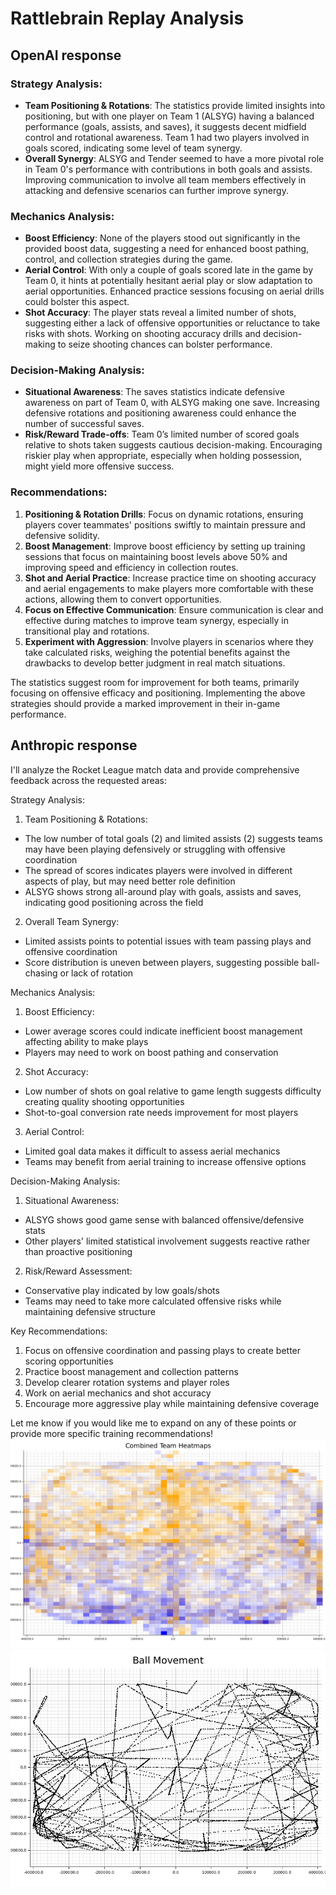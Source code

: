 # Rattlebrain Replay Analysis



## OpenAI response

 ### Strategy Analysis:

- **Team Positioning & Rotations**: The statistics provide limited insights into positioning, but with one player on Team 1 (ALSYG) having a balanced performance (goals, assists, and saves), it suggests decent midfield control and rotational awareness. Team 1 had two players involved in goals scored, indicating some level of team synergy.
- **Overall Synergy**: ALSYG and Tender seemed to have a more pivotal role in Team 0's performance with contributions in both goals and assists. Improving communication to involve all team members effectively in attacking and defensive scenarios can further improve synergy.
 
### Mechanics Analysis:

- **Boost Efficiency**: None of the players stood out significantly in the provided boost data, suggesting a need for enhanced boost pathing, control, and collection strategies during the game.
- **Aerial Control**: With only a couple of goals scored late in the game by Team 0, it hints at potentially hesitant aerial play or slow adaptation to aerial opportunities. Enhanced practice sessions focusing on aerial drills could bolster this aspect.
- **Shot Accuracy**: The player stats reveal a limited number of shots, suggesting either a lack of offensive opportunities or reluctance to take risks with shots. Working on shooting accuracy drills and decision-making to seize shooting chances can bolster performance.

### Decision-Making Analysis:

- **Situational Awareness**: The saves statistics indicate defensive awareness on part of Team 0, with ALSYG making one save. Increasing defensive rotations and positioning awareness could enhance the number of successful saves.
- **Risk/Reward Trade-offs**: Team 0’s limited number of scored goals relative to shots taken suggests cautious decision-making. Encouraging riskier play when appropriate, especially when holding possession, might yield more offensive success.

### Recommendations:

1. **Positioning & Rotation Drills**: Focus on dynamic rotations, ensuring players cover teammates' positions swiftly to maintain pressure and defensive solidity.
2. **Boost Management**: Improve boost efficiency by setting up training sessions that focus on maintaining boost levels above 50% and improving speed and efficiency in collection routes.
3. **Shot and Aerial Practice**: Increase practice time on shooting accuracy and aerial engagements to make players more comfortable with these actions, allowing them to convert opportunities.
4. **Focus on Effective Communication**: Ensure communication is clear and effective during matches to improve team synergy, especially in transitional play and rotations.
5. **Experiment with Aggression**: Involve players in scenarios where they take calculated risks, weighing the potential benefits against the drawbacks to develop better judgment in real match situations.

The statistics suggest room for improvement for both teams, primarily focusing on offensive efficacy and positioning. Implementing the above strategies should provide a marked improvement in their in-game performance.
## Anthropic response

 I'll analyze the Rocket League match data and provide comprehensive feedback across the requested areas:

Strategy Analysis:
1. Team Positioning & Rotations:
- The low number of total goals (2) and limited assists (2) suggests teams may have been playing defensively or struggling with offensive coordination
- The spread of scores indicates players were involved in different aspects of play, but may need better role definition
- ALSYG shows strong all-around play with goals, assists and saves, indicating good positioning across the field

2. Overall Team Synergy:
- Limited assists points to potential issues with team passing plays and offensive coordination
- Score distribution is uneven between players, suggesting possible ball-chasing or lack of rotation

Mechanics Analysis:
1. Boost Efficiency:
- Lower average scores could indicate inefficient boost management affecting ability to make plays
- Players may need to work on boost pathing and conservation

2. Shot Accuracy:
- Low number of shots on goal relative to game length suggests difficulty creating quality shooting opportunities
- Shot-to-goal conversion rate needs improvement for most players

3. Aerial Control:
- Limited goal data makes it difficult to assess aerial mechanics
- Teams may benefit from aerial training to increase offensive options

Decision-Making Analysis:
1. Situational Awareness:
- ALSYG shows good game sense with balanced offensive/defensive stats
- Other players' limited statistical involvement suggests reactive rather than proactive positioning

2. Risk/Reward Assessment:
- Conservative play indicated by low goals/shots
- Teams may need to take more calculated offensive risks while maintaining defensive structure

Key Recommendations:
1. Focus on offensive coordination and passing plays to create better scoring opportunities
2. Practice boost management and collection patterns
3. Develop clearer rotation systems and player roles
4. Work on aerial mechanics and shot accuracy
5. Encourage more aggressive play while maintaining defensive coverage

Let me know if you would like me to expand on any of these points or provide more specific training recommendations!![CAE7013011EFA9DB5C4584B38DA4222F](replay.frames.json.csv.png)
![CAE7013011EFA9DB5C4584B38DA4222F](replay.frames.json.csv_ball.png)
